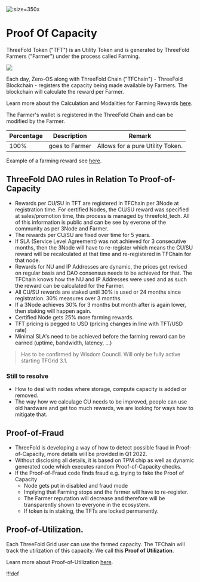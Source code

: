 
![](img/farming_reward.jpg ':size=350x')

# Proof Of Capacity

ThreeFold Token ("TFT") is an Utility Token and is generated by ThreeFold Farmers ("Farmer") under the process called Farming.

![](img/circular_tft_.png)

Each day, Zero-OS along with ThreeFold Chain ("TFChain") - ThreeFold Blockchain - registers the capacity being made available by Farmers. The blockchain will calculate the reward per Farmer. 

Learn more about the Calculation and Modalities for Farming Rewards [here](farming_reward).

The Farmer's wallet is registered in the ThreeFold Chain and can be modified by the Farmer.

<!--- TBD time TFT are minted by the TFChain in accordance to the farming rewards and distributed to the farmer wallet. -->


| Percentage | Description    | Remark                           |
| ---------- | -------------- | -------------------------------- |
| 100%       | goes to Farmer | Allows for a pure Utility Token. |


Example of a farming reward see [here](farming_calculator).

## ThreeFold DAO rules in Relation To Proof-of-Capacity

- Rewards per CU/SU in TFT are registered in TFChain per 3Node at registration time. For certified Nodes, the CU/SU reward was specified at sales/promotion time, this process is managed by threefold_tech. All of this information is public and can be see by everone of the community as per 3Node and Farmer.
- The rewards per CU/SU are fixed over time for 5 years.
- If SLA (Service Level Agreement) was not achieved for 3 consecutive months, then the 3Node will have to re-register which means the CU/SU reward will be recalculated at that time and re-registered in TFChain for that node.
- Rewards for NU and IP Addresses are dynamic, the prices get revised on regular basis and DAO consensus needs to be achieved for that. The TFChain knows how the NU and IP Addresses were used and as such the reward can be calculated for the Farmer. 
- All CU/SU rewards are staked until 30% is used or 24 months since registration. 30% measures over 3 months.
- If a 3Node achieves 30% for 3 months but month after is again lower, then staking will happen again.
- Certified Node gets 25% more farming rewards.
- TFT pricing is pegged to USD (pricing changes in line with TFT/USD rate)
- Minimal SLA's need to be achieved before the farming reward can be earned (uptime, bandwidth, latency, ...)

> Has to be confirmed by Wisdom Council. Will only be fully active starting TFGrid 3.1.

### Still to resolve

- How to deal with nodes where storage, compute capacity is added or removed.
- The way how we calculage CU needs to be improved, people can use old hardware and get too much rewards, we are looking for ways how to mitigate that.

## Proof-of-Fraud

- ThreeFold is developing a way of how to detect possible fraud in Proof-of-Capacity, more details will be provided in Q1 2022.
- Without disclosing all details, it is based on TPM chip as well as dynamic generated code which executes random Proof-of-Capacity checks.
- If the Proof-of-Fraud code finds fraud e.g. trying to fake the Proof of Capacity 
  - Node gets put in disabled and fraud mode
  - Implying that Farming stops and the farmer will have to re-register.
  - The Farmer reputation will decrease and therefore will be transparently shown to everyone in the ecosystem. 
  - If token is in staking, the TFTs are locked permanently.

## Proof-of-Utilization.

Each ThreeFold Grid user can use the farmed capacity. The TFChain will track the utilization of this capacity. We call this **Proof of Utilization**. 

Learn more about Proof-of-Utilization [here](proof_of_utilization).

!!!def
